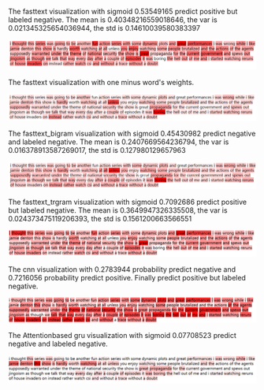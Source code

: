 The fasttext visualization with sigmoid 0.53549165 predict positive but labeled negative. The mean is 0.40348216559018646, the var is 0.021345325654036944, the std is 0.14610039580383397

![image](https://github.com/shencz/JLU-MONASH/blob/Shencz/Fasttext_visualization/Sentiment_analysis/Visualize%20samples/sample_one/ft.png)

The fasttext visualization with  one minus word's weights.

![image](https://github.com/shencz/JLU-MONASH/blob/Shencz/Fasttext_visualization/Sentiment_analysis/Visualize%20samples/sample_one/1-ft.png)

The fasttext_bigram visualization with sigmoid 0.45430982 predict negative and labeled negative. The mean is 0.2407669564236794, the var is 0.016378913587269017, the std is 0.127980129657963

![image](https://github.com/shencz/JLU-MONASH/blob/Shencz/Fasttext_visualization/Sentiment_analysis/Visualize%20samples/sample_one/ft_bigram.png)

The fasttext_trgram visualization with sigmoid 0.7092686 predict positive but labeled negative. The mean is 0.3649947326335508, the var is 0.024373475119206393, the std is 0.1561200663566551

![image](https://github.com/shencz/JLU-MONASH/blob/Shencz/Fasttext_visualization/Sentiment_analysis/Visualize%20samples/sample_one/ft_trgram.png)

The cnn visualization with 0.2783944 probability predict negative and 0.7216056 probability predict positive. Finally predict positive but labeled negative.

![image](https://github.com/shencz/JLU-MONASH/blob/Shencz/Fasttext_visualization/Sentiment_analysis/Visualize%20samples/sample_one/cnn.png)

The Attentionbased gru visualization with sigmoid 0.07708523 predict negative and labeled negative.

![image](https://github.com/shencz/JLU-MONASH/blob/Shencz/Fasttext_visualization/Sentiment_analysis/Visualize%20samples/sample_one/att_gru.png)
